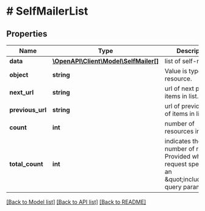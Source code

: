 # # SelfMailerList

## Properties

Name | Type | Description | Notes
------------ | ------------- | ------------- | -------------
**data** | [**\OpenAPI\Client\Model\SelfMailer[]**](SelfMailer.md) | list of self-mailers | [optional]
**object** | **string** | Value is type of resource. | [optional]
**next_url** | **string** | url of next page of items in list. | [optional]
**previous_url** | **string** | url of previous page of items in list. | [optional]
**count** | **int** | number of resources in a set | [optional]
**total_count** | **int** | indicates the total number of records. Provided when the request specifies an \&quot;include\&quot; query parameter | [optional]

[[Back to Model list]](../../README.md#models) [[Back to API list]](../../README.md#endpoints) [[Back to README]](../../README.md)
